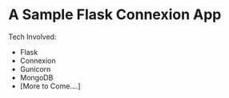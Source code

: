 # A Sample Flask Connexion App

Tech Involved:
* Flask
* Connexion
* Gunicorn
* MongoDB
* [More to Come....]